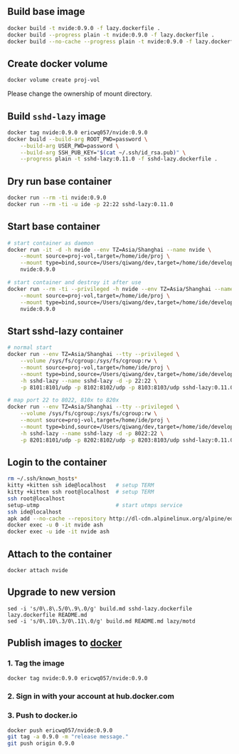 ## Build base image

```sh
docker build -t nvide:0.9.0 -f lazy.dockerfile .
docker build --progress plain -t nvide:0.9.0 -f lazy.dockerfile .
docker build --no-cache --progress plain -t nvide:0.9.0 -f lazy.dockerfile .
```

## Create docker volume

```sh
docker volume create proj-vol
```

Please change the ownership of mount directory.

## Build `sshd-lazy` image

```sh
docker tag nvide:0.9.0 ericwq057/nvide:0.9.0
docker build --build-arg ROOT_PWD=password \
	--build-arg USER_PWD=password \
	--build-arg SSH_PUB_KEY="$(cat ~/.ssh/id_rsa.pub)" \
	--progress plain -t sshd-lazy:0.11.0 -f sshd-lazy.dockerfile .
```
## Dry run base container

```sh
docker run --rm -ti nvide:0.9.0
docker run --rm -ti -u ide -p 22:22 sshd-lazy:0.11.0
```

## Start base container

```sh
# start container as daemon
docker run -it -d -h nvide --env TZ=Asia/Shanghai --name nvide \
    --mount source=proj-vol,target=/home/ide/proj \
    --mount type=bind,source=/Users/qiwang/dev,target=/home/ide/develop \
    nvide:0.9.0

# start container and destroy it after use
docker run --rm -ti --privileged -h nvide --env TZ=Asia/Shanghai --name nvide \
    --mount source=proj-vol,target=/home/ide/proj \
    --mount type=bind,source=/Users/qiwang/dev,target=/home/ide/develop \
    nvide:0.9.0
```

## Start sshd-lazy container

```sh
# normal start
docker run --env TZ=Asia/Shanghai --tty --privileged \
    --volume /sys/fs/cgroup:/sys/fs/cgroup:rw \
    --mount source=proj-vol,target=/home/ide/proj \
    --mount type=bind,source=/Users/qiwang/dev,target=/home/ide/develop \
    -h sshd-lazy --name sshd-lazy -d -p 22:22 \
    -p 8101:8101/udp -p 8102:8102/udp -p 8103:8103/udp sshd-lazy:0.11.0

# map port 22 to 8022, 810x to 820x
docker run --env TZ=Asia/Shanghai --tty --privileged \
    --volume /sys/fs/cgroup:/sys/fs/cgroup:rw \
    --mount source=proj-vol,target=/home/ide/proj \
    --mount type=bind,source=/Users/qiwang/dev,target=/home/ide/develop \
    -h sshd-lazy --name sshd-lazy -d -p 8022:22 \
    -p 8201:8101/udp -p 8202:8102/udp -p 8203:8103/udp sshd-lazy:0.11.0
```

## Login to the container

```sh
rm ~/.ssh/known_hosts*
kitty +kitten ssh ide@localhost   # setup TERM
kitty +kitten ssh root@localhost  # setup TERM
ssh root@localhost
setup-utmp                        # start utmps service
ssh ide@localhost
apk add --no-cache --repository http://dl-cdn.alpinelinux.org/alpine/edge/main ca-certificates curl
docker exec -u 0 -it nvide ash
docker exec -u ide -it nvide ash
```

## Attach to the container

```
docker attach nvide
```

## Upgrade to new version
```shell
sed -i 's/0\.8\.5/0\.9\.0/g' build.md sshd-lazy.dockerfile lazy.dockerfile README.md
sed -i 's/0\.10\.3/0\.11\.0/g' build.md README.md lazy/motd
```

## Publish images to [docker](hub.docker.com)

### 1. Tag the image

```sh
docker tag nvide:0.9.0 ericwq057/nvide:0.9.0
```

### 2. Sign in with your account at hub.docker.com

### 3. Push to docker.io

```sh
docker push ericwq057/nvide:0.9.0
git tag -a 0.9.0 -m "release message."
git push origin 0.9.0
```
